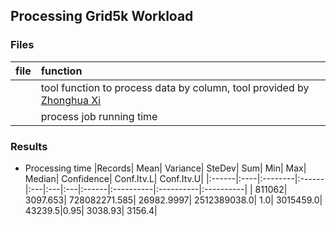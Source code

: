 ## Processing Grid5k Workload


### Files
|file| function|
|:---|:--------|
|[]()| tool function to process data by column, tool provided by [Zhonghua Xi](https://github.com/xizhonghua/pystats)|
|[]()| process job running time|


### Results
- Processing time
|Records| Mean| Variance| SteDev| Sum| Min| Max| Median| Confidence| Conf.Itv.L| Conf.Itv.U|
|:------|:----|:--------|:------|:---|:---|:---|:------|:----------|:----------|:----------|
| 811062| 3097.653| 728082271.585| 26982.9997| 2512389038.0| 1.0| 3015459.0| 43239.5|0.95| 3038.93| 3156.4|
